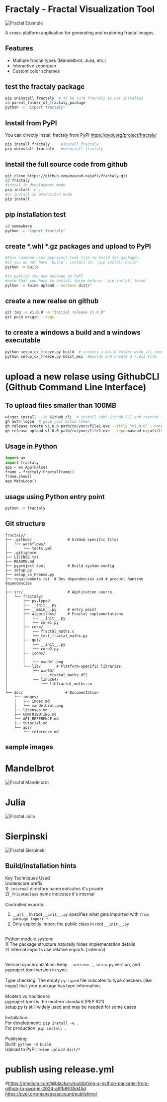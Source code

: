 ﻿[//]: # (to visualize md files, i.e., MarkDown files, you can use VS-code and CTRL-SHIFT-V)
[//]: # (or preview it online at https://markdownlivepreview.com/)
<!--- a comment -->

# Fractaly - Fractal Visualization Tool
![Fractal Example](doc/images/fractaly.png)

A cross-platform application for generating and exploring fractal images.

## Features
- Multiple fractal types (Mandelbrot, Julia, etc.)
- Interactive zoom/pan
- Custom color schemes

## test the fractaly package
```bash
pip uninstall fractaly  # to be sure fractaly is not installed
cd parent_folder_of_fractaly_package
python -c "import fractaly"
```



## Install from PyPI
You can directly install fractaly from PyPI 
https://pypi.org/project/fractaly/
```bash
pip install fractaly     #install fractaly
pip uninstall fractaly   #uninstall fractaly
```

## Install the full source code from github
```bash
git clone https://github.com/masoud-najafi/fractaly.git
cd fractaly
#instal in development mode 
pip install -e . 
#or install in production mode
pip install  .  
```

## pip installation test
```bash
cd somewhere
python -c "import fractaly"
```

##  create *.whl *.gz packages and upload to PyPI

```bash
#this command uses pyproject.toml file to build the packages.
#if you do not have 'build', install it: 'pip install build'
python -m build  

#to publish the new package on PyPI
#note that you have to install twine before: 'pip install twine'
python -m twine upload --verbose dist/* 
```
## create a new realse on github
```bash
git tag -a v1.0.0 -m "Initial release v1.0.0"
git push origin --tags
```

## to create a windows a build and a windows executable
```bash
python setup_cx_freeze.py build  # creates a build folder with all executable and necessary DLLs and python files.
python setup_cx_freeze.py bdist_msi  #builds and create a *.msi file
```

# upload a new relase using GithubCLI (Github Command Line Interface)

## To upload files smaller than 100MB

``` bash  
winget install --id GitHub.cli  # install (gh) Github CLI and restrat the shell
gh auth login  # give your Gitub token
gh release create v1.0.0 path/to/your/file1.exe --title "v1.0.0" --notes "First Windows build"
gh release upload v1.0.0 path/to/your/file2.exe --repo masoud-najafi/fractaly  # To add another file to an existing release
```


## Usage in Python
```python
import wx
import fractaly
app = wx.App(False)
frame = fractaly.FractalFrame()
frame.Show()
app.MainLoop()
```



## usage using Python entry point
```bash
python -m fractaly
```

## Git structure
```
fractaly/
├── .github/                # GitHub-specific files
│   └── workflows/
│       └── tests.yml
├── .gitignore
├── LICENSE.txt
├── README.md
├── pyproject.toml          # Build system config
├── setup.py         
├── setup_cx_Freeze.py          
├── requirements.txt  # Dev dependencies and # product Runtime dependencies
│
├── src/                    # Application source
│   └── fractaly/
│       ├── py.typed
│       ├── __init__.py
│       ├── __main__.py     # entry point
│       ├── algorithms/     # Fractal implementations
│       │   ├── __init__.py
│       │   └── core1.py
│       ├── core/     
│       │   ├── fractal_maths.c
│       │   └── test_fractal_maths.py
│       ├── gui/  
│       │   ├── __init__.py
│       │   └── core2.py
│       ├── icons/ 
│       │   │
│       │   └── mandel.png
│       └── lib/       # Platform-specific libraries
│           ├── win64/
│           │   └── fractal_maths.dll
│           └── linux64/
│               └── libfractal_maths.so
│
└── doc/                   # Documentation
    └── images/
    │   ├── index.md
    │   └── mandelbrot.png
    ├── licenses.md
    ├── CONTRIBUTING.md
    └── API_REFERENCE.md
    ├── tutorial.md
    └── api/
        └── reference.md

```


## sample images
# Mandelbrot
![Fractal Mandelbrot](doc/images/mandelbrot.png)

# Julia
![Fractal Julia](doc/images/julia.png)

# Sierpinski
![Fractal Sierpinski](doc/images/sierpinski.png)

## Build/installation hints

Key Techniques Used<br>
Underscore prefix:<br>
1)```_internal``` directory name indicates it's private<br>
2)```_PrivateClass``` name indicates it's internal<br>
<br>
Controlled exports:<br>
1) ```__all_```_ in root ```__init__.py``` specifies what gets imported with ```from package import *```<br>
2) Only explicitly import the public class in root ```__init__.py```<br>
<br>
Python module system:<br>
1) The package structure naturally hides implementation details<br>
2) Internal imports use relative imports (.internal)<br>
<br>

Version synchronization: Keep ```__version__```, ```setup.py``` version, and pyproject.toml version in sync.<br>
<br>
Type checking: The empty ```py.typed``` file indicates to type checkers (like mypy) that your package has type information.<br>
<br>
Modern vs traditional:<br>
pyproject.toml is the modern standard (PEP 621)<br>
setup.py is still widely used and may be needed for some cases<br>
<br>
Installation:<br>
For development:``` pip install -e .```<br>
For production: ```pip install .```<br>
<br>
Publishing:<br>
Build: ```python -m build```<br>
Upload to PyPI: ```twine upload dist/*```<br>




# publish using release.yml
#https://medium.com/@blackary/publishing-a-python-package-from-github-to-pypi-in-2024-a6fb8635d45d
https://pypi.org/manage/account/publishing/
